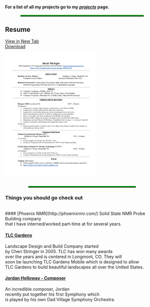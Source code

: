 #### For a list of all my projects go to my *[projects](/projects.html)* page.

<hr style="color: green; border-top: solid 4px; width: 80%; margin-left: auto; margin-right: auto; ">   

## Resume
  <a href="/images/Resume.html" target="parent">View in New Tab</a><br>
  <a href="/images/Resume.pdf" download>Download</a><br>
  <div>
    <img src="/images/Resume.jpg" style="width: 300px; height: 400px; object-fit: cover; text-align: center;">
  </div>  
<br>
<hr style="color: green; border-top: solid 4px; width: 70%; margin-left: auto; margin-right: auto; ">

### Things you should go check out
<br>
#### [Phoenix NMR](http://phoenixnmr.com/)
Solid State NMR Probe Building company<br>
that I have interned/worked part-time at for several years.  

#### [TLC Gardens](https://tlcgardens.com/)
Landscape Design and Build Company started<br>
by Cheri Stringer in 2005. TLC has won many awards<br>
over the years and is centered in Longmont, CO. They will<br>
soon be launching TLC Gardens Mobile which is designed to allow<br>
TLC Gardens to build beautiful landscapes all over the United States.

#### [Jordan Holloway - Composer](https://www.youtube.com/channel/UCl7twm_6vSi0OavXFiMeP3Q)
An incredible composer, Jordan <br>
recently put together his first Symphony which<br>
is played by his own Dad Village Symphony Orchestra.
